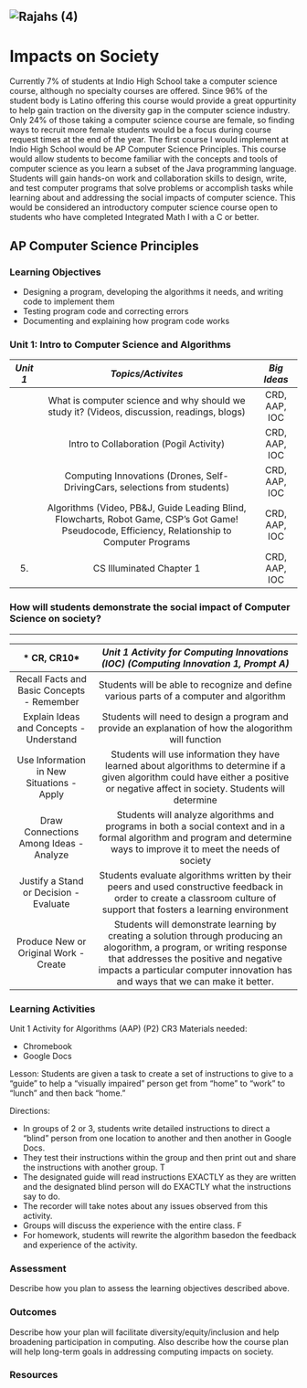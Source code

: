 ![Rajahs (4)](https://user-images.githubusercontent.com/89416299/142585478-9f65337d-ff5f-445c-9f7a-f4ae308d546b.png)
---

# Impacts on Society


Currently 7% of students at Indio High School take a computer science course, although no specialty courses are offered. Since 96% of the student body is Latino offering this course would provide a great oppurtinity to help gain traction on the diversity gap in the computer science industry. Only 24% of those taking a computer science course are female, so finding ways to recruit more female students would be a focus during course request times at the end of the year. The first course I would implement at Indio High School would be AP Computer Science Principles.  This course would allow students to become familiar with the concepts and tools of computer science as you learn a subset of the Java programming language.  Students will gain hands-on work and collaboration skills to design, write, and test computer programs that solve problems or accomplish tasks while learning about and addressing the social impacts of computer science. This would be considered an introductory computer science course open to students who have completed Integrated Math I with a C or better. 



## AP Computer Science Principles

### Learning Objectives

- Designing a program, developing the algorithms it needs, and writing code to implement them
- Testing program code and correcting errors
- Documenting and explaining how program code works

### Unit 1: Intro to Computer Science and Algorithms
| *Unit 1*| *Topics/Activites* |  *Big Ideas* | 	
| :---:	| :---:| :---: |
| |What is computer science and why should we study it? (Videos, discussion, readings, blogs)| CRD, AAP, IOC|
| |Intro to Collaboration (Pogil Activity)|CRD, AAP, IOC   |
||Computing Innovations (Drones, Self-DrivingCars, selections from students)|CRD, AAP, IOC|
||Algorithms (Video, PB&J, Guide Leading Blind, Flowcharts, Robot Game, CSP’s Got Game! Pseudocode, Efficiency, Relationship to Computer Programs|CRD, AAP, IOC  |
|5. |CS Illuminated Chapter 1| CRD, AAP, IOC|

### How will students demonstrate the social impact of Computer Science on society?
---

| * CR, CR10*| *Unit 1 Activity for Computing Innovations (IOC) (Computing Innovation 1, Prompt A)* |   	
| :---:	| :---:|
|  Recall Facts and Basic Concepts - Remember	|  Students will be able to recognize and define various parts of a computer and algorithm	|   
|  Explain Ideas and Concepts - Understand 	|  Students will need to design a program and provide an explanation of how the alogorithm will function	|   
|  Use Information in New Situations - Apply	| Students will use information they have learned about algorithms to determine if a given algorithm could have either a positive or negative affect in society. Students will determine   	|   	
|  Draw Connections Among Ideas - Analyze  | Students will analyze algorithms and programs in both a social context and in a formal algorithm and program and determine ways to improve it to meet the needs of society|
|  Justify a Stand or Decision - Evaluate  | Students evaluate algorithms written by their peers and used constructive feedback in order to create a classroom culture of support that fosters a learning environment |
|  Produce New or Original Work - Create | Students will demonstrate learning by creating a solution through producing an alogorithm, a program, or writing response that addresses the positive and negative impacts a particular computer innovation has and ways that we can make it better. |  |




### Learning Activities

Unit 1 Activity for Algorithms (AAP) (P2) CR3
Materials needed: 
- Chromebook
- Google Docs

Lesson: Students are given a task to create a set of instructions to give to a “guide” to help a “visually impaired” person get from “home” to “work” to “lunch” and then back “home.” 

Directions: 
- In groups of 2 or 3, students write detailed instructions to direct a “blind” person from one location to another and then another in Google Docs. 
- They test their instructions within the group and then print out and share the instructions with another group. T
- The designated guide will read instructions EXACTLY as they are written and the designated blind person will do EXACTLY what the instructions say to do. 
- The recorder will take notes about any issues observed from this activity. 
- Groups will discuss the experience with the entire class. F
- For homework, students will rewrite the algorithm basedon the feedback and experience of the activity. 

### Assessment

Describe how you plan to assess the learning objectives described above.

### Outcomes

Describe how your plan will facilitate diversity/equity/inclusion and help broadening participation in computing. Also describe how the course plan will help long-term goals in addressing computing impacts on society.

### Resources
